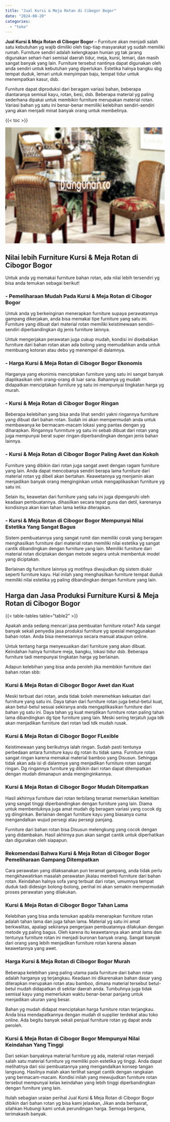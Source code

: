 ```yaml
---
title: "Jual Kursi & Meja Rotan di Cibogor Bogor"
date: "2024-08-20"
categories: 
  - "toko"
---
```


**Jual Kursi & Meja Rotan di Cibogor Bogor** – Furniture akan menjadi salah satu kebutuhan yg wajib dimiliki oleh tiap-tiap masyarakat yg sudah memiliki rumah. Furniture sendiri adalah kelengkapan hunian yg tak jarang digunakan sehari-hari semisal daerah tidur, meja, kursi, lemari, dan masih sangat banyak yang lain. Furniture tersebut nantinya dapat digunakan oleh anda sendiri untuk kebutuhan yang diperlukan. Estetika halnya bangku sbg tempat duduk, lemari untuk menyimpan baju, tempat tidur untuk menempatkan kasur, dsb.

Furniture dapat diproduksi dari beragam variasi bahan, beberapa diantaranya semisal kayu, rotan, besi, dsb. Beberapa material yg paling sederhana dipakai untuk membikin furniture merupakan material rotan. Variasi bahan yg satu ini benar-benar memiliki kelebihan sendiri-sendiri yang akan menjadi minat banyak orang untuk membelinya.

{{< toc >}}

![Jual Kursi & Meja Rotan di Cibogor Bogor](/images/kursi-meja-rotan-murah18.png)

## Nilai lebih Furniture Kursi & Meja Rotan di Cibogor Bogor

Untuk anda yg memakai furniture bahan rotan, ada nilai lebih tersendiri yg bisa anda temukan sebagai berikut!

### \- Pemeliharaan Mudah Pada Kursi & Meja Rotan di Cibogor Bogor

Untuk anda yg berkeinginan menerapkan furniture supaya perawatannya gampang dikerjakan, anda bisa memakai tipe furniture yang satu ini. Furniture yang dibuat dari material rotan memiliki keistimewaan sendiri-sendiri diperbandingkan dg jenis furniture lainnya.

Untuk mengerjakan perawatan juga cukup mudah, kondisi ini disebabkan furniture dari bahan rotan akan ada bolong yang memudahkan anda untuk membuang kotoran atau debu yg menempel di dalamnya.

### \- Harga Kursi & Meja Rotan di Cibogor Bogor Ekonomis

Harganya yang ekonimis menciptakan furniture yang satu ini sangat banyak diaplikasikan oleh orang-orang di luar sana. Bahannya yg mudah didapatkan menciptakan furniture yg satu ini mempunyai tingkatan harga yg murah.

### \- Kursi & Meja Rotan di Cibogor Bogor Ringan

Beberapa kelebihan yang bisa anda lihat sendiri yakni ringannya furniture yang dibuat dari bahan rotan. Sudah ini akan mempermudah anda untuk membawanya ke bermacam-macam lokasi yang pantas dengan yg diharapkan. Ringannya funrniture yg satu ini sebab dibuat dari rotan yang juga mempunyai berat super ringan diperbandingkan dengan jenis bahan lainnya.

### \- Kursi & Meja Rotan di Cibogor Bogor Paling Awet dan Kokoh

Furniture yang dibikin dari rotan juga sangat awet dengan ragam furniture yang lain. Anda dapat mencobanya sendiri berapa lama furniture dari material rotan yg dibeli akan bertahan. Keawetannya yg menjamin akan menjadikan banyak orang menginginkan untuk mengaplikasikan furniture yg satu ini.

Selain itu, keawetan dari furniture yang satu ini juga dipengaruhi oleh keadaan pembuatannya. dihasilkan secara tepat guna dan detil, karenanya kondisinya akan kian tahan lama ketika diterapkan.

### \- Kursi & Meja Rotan di Cibogor Bogor Mempunyai Nilai Estetika Yang Sangat Bagus

Sistem pembuatannya yang sangat rumit dan memiliki corak yang beragam menghasilkan furniture dari material rotan memiliki nilai estetika yg sangat cantik dibandingkan dengan furniture yang lain. Memiliki furniture dari material rotan diciptakan dengan metode segera untuk membentuk model yang diciptakan.

Berlainan dg furniture lainnya yg motifnya diwujudkan dg sistem diukir seperti furniture kayu. Hal inilah yang menghasilkan furniture tempat duduk memiliki nilai estetika yg paling dibandingkan dengan furniture yang lain.

## Harga dan Jasa Produksi Furniture Kursi & Meja Rotan di Cibogor Bogor

{{< table-tables table="table2" >}}

Apakah anda sedang mencari jasa pembuatan furniture rotan? Ada sangat banyak sekali penyedia jasa produksi furniture yg spesial menggunakan bahan rotan. Anda bisa memesannya secara manual ataupun online.

Untuk tentang harga menyesuaikan dari furniture yang akan dibuat. Keindahan halnya furniture meja, bangku, lokasi tidur dsb. Beberapa furniture tadi mempunyai tingkatan harga yg berlainan.

Adapun kelebihan yang bisa anda peroleh jika membikin furniture dari bahan rotan sbb:

### Kursi & Meja Rotan di Cibogor Bogor Awet dan Kuat

Meski terbuat dari rotan, anda tidak boleh meremehkan kekuatan dari furniture yang satu ini. Daya tahan dari furniture rotan juga betul-betul kuat, akan betul-betul sesuai sekiranya anda mengaplikasikan furniture dari bahan yg satu ini. Daya tahan yg kuat menjdikan furniture rotan paling tahan lama dibandingkan dg tipe furniture yang lain. Meski sering terjatuh juga tdk akan menjadikan furniture dari rotan tadi tdk mudah rusak.

### Kursi & Meja Rotan di Cibogor Bogor FLexible

Keistimewaan yang berikutnya ialah ringan. Sudah pasti tentunya perbedaan antara furniture kayu dg rotan itu tidak sama. Furniture rotan sangat ringan karena memakai material bamboo yang Disusun. Sehingga tidak akan ada isi di dalamnya yang menjadikan furniture rotan sangat ringan. Dg ringannya furniture yg dibikin dari rotan dapat ditempatkan dengan mudah dimanapun anda menginginkannya.

### Kursi & Meja Rotan di Cibogor Bogor Mudah Ditempatkan

Hasil akhirnya furniture dari rotan terbilang teramat memerlukan ketelitian yang sangat tinggi diperbandingkan dengan furniture yang lain. Diama untuk membentuknya juga amat mudah dg beragam variasi yang cocok dg yg diinginkan. Berlainan dengan furniture kayu yang biasanya cuma mengandalkan wujud persegi atau persegi panjang.

Furniture dari bahan rotan bisa Disusun melengkung yang cocok dengan yang didambakan. Hasil akhirnya pun akan sangat cantik untuk diperhatikan dan digunakan oleh siapapun.

### Rekomendasi Bahwa Kursi & Meja Rotan di Cibogor Bogor Pemeliharaan Gampang Ditempatkan

Cara perawatan yang dilaksanakan pun teramat gampang, anda tidak perlu mengkhawatirkan masalah perawatan jikalau membeli furniture dari bahan rotan. Keindahan halnya sofa yang terbuat dari rotan, umumnya tempat duduk tadi didesign bolong-bolong, perihal ini akan semakin mempermudah proses perawatan yang dilakukan.

### Kursi & Meja Rotan di Cibogor Bogor Tahan Lama

Kelebihan yang bisa anda temukan apabila menerapkan furniture rotan adalah tahan lama dan juga tahan lama. Material yg satu ini amat berkwalitas, apalagi sekiranya pengerjaan pembuatannya dilakukan dengan metode yg paling bagus. Oleh karena itu keawetannya akan amat lama dan tentunya furniture rotan ini menjadi buronan banyak orang. Sangat banyak dari orang yang lebih menjadikan furniture rotan karena alasan keawetannya yang awet.

### Harga Kursi & Meja Rotan di Cibogor Bogor Murah

Beberapa kelebihan yang paling utama pada furniture dari bahan rotan adalah harganya yg terjangkau. Keadaan ini dikarenakan bahan dasar yang diterapkan merupakan rotan atau bamboo, dimana material tersebut betul-betul mudah didapatkan di sekitar daerah anda. Tumbuhnya juga tidak semisal kayu yang memerlukan waktu benar-benar panjang untuk menjadikan ukuran yang besar.

Bahan yg mudah didapat menciptakan harga furniture rotan terjangkau. Anda bisa mendapatkannya dengan mudah di supplier terdekat atau toko online. Ada begitu banyak sekali penjual furniture rotan yg dapat anda peroleh.

### Kursi & Meja Rotan di Cibogor Bogor Mempunyai Nilai Keindahan Yang Tinggi

Dari sekian banyaknya material furniture yg ada, material rotan menjadi salah satu material furniture yg memiliki poin estetika yg tinggi. Anda dapat melihatnya dari sisi pembuatannya yang mengandalkan konsep tangan langsung. Hasilnya malah akan terlihat sangat cantik dengan rangkaian yang bermacam-macam. Kondisi inilah yang mewujudkan furniture rotan tersebut mempunyai kelas keindahan yang lebih tinggi diperbandingkan dengan furniture yang lain.

Itulah sebagian uraian perihal Jual Kursi & Meja Rotan di Cibogor Bogor dibikin dari bahan rotan yg bisa kami jelaskan, Jikan anda berhasrat, silahkan Hubungi kami untuk perundingan harga. Semoga berguna, terimakasih banyak.
